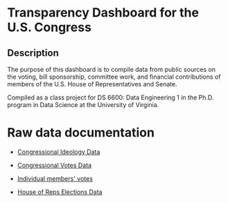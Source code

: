 # Transparency Dashboard for the U.S. Congress 
## Description
The purpose of this dashboard is to compile data from public sources on the voting, bill sponsorship, committee work, and financial contributions of members of the U.S. House of Representatives and Senate. 

Compiled as a class project for DS 6600: Data Engineering 1 in the Ph.D. program in Data Science at the University of Virginia. 

# Raw data documentation

  * [Congressional Ideology Data](https://htmlpreview.github.io/?https://github.com/lizzy-miller/contrans2023/blob/main/congress_ideology.html#overview-alerts)

  * [Congressional Votes Data](https://htmlpreview.github.io/?https://github.com/lizzy-miller/contrans2023/blob/main/congress_votes.html)

  * [Individual members' votes](https://htmlpreview.github.io/?https://github.com/lizzy-miller/contrans2023/blob/main/member_votes.html)

  * [House of Reps Elections Data](https://htmlpreview.github.io/?https://github.com/lizzy-miller/contrans2023/blob/main/election_house.html)